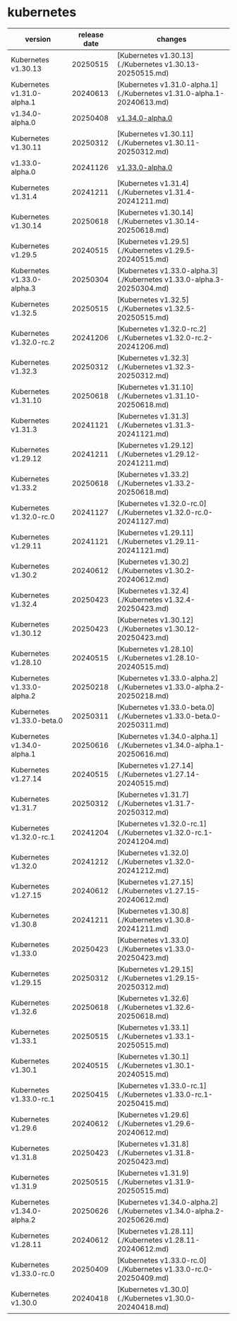 # kubernetes	


|version|release date|changes|
|---|---|---|
|Kubernetes v1.30.13|20250515|[Kubernetes v1.30.13](./Kubernetes v1.30.13-20250515.md)|
|Kubernetes v1.31.0-alpha.1|20240613|[Kubernetes v1.31.0-alpha.1](./Kubernetes v1.31.0-alpha.1-20240613.md)|
|v1.34.0-alpha.0|20250408|[v1.34.0-alpha.0](./v1.34.0-alpha.0-20250408.md)|
|Kubernetes v1.30.11|20250312|[Kubernetes v1.30.11](./Kubernetes v1.30.11-20250312.md)|
|v1.33.0-alpha.0|20241126|[v1.33.0-alpha.0](./v1.33.0-alpha.0-20241126.md)|
|Kubernetes v1.31.4|20241211|[Kubernetes v1.31.4](./Kubernetes v1.31.4-20241211.md)|
|Kubernetes v1.30.14|20250618|[Kubernetes v1.30.14](./Kubernetes v1.30.14-20250618.md)|
|Kubernetes v1.29.5|20240515|[Kubernetes v1.29.5](./Kubernetes v1.29.5-20240515.md)|
|Kubernetes v1.33.0-alpha.3|20250304|[Kubernetes v1.33.0-alpha.3](./Kubernetes v1.33.0-alpha.3-20250304.md)|
|Kubernetes v1.32.5|20250515|[Kubernetes v1.32.5](./Kubernetes v1.32.5-20250515.md)|
|Kubernetes v1.32.0-rc.2|20241206|[Kubernetes v1.32.0-rc.2](./Kubernetes v1.32.0-rc.2-20241206.md)|
|Kubernetes v1.32.3|20250312|[Kubernetes v1.32.3](./Kubernetes v1.32.3-20250312.md)|
|Kubernetes v1.31.10|20250618|[Kubernetes v1.31.10](./Kubernetes v1.31.10-20250618.md)|
|Kubernetes v1.31.3|20241121|[Kubernetes v1.31.3](./Kubernetes v1.31.3-20241121.md)|
|Kubernetes v1.29.12|20241211|[Kubernetes v1.29.12](./Kubernetes v1.29.12-20241211.md)|
|Kubernetes v1.33.2|20250618|[Kubernetes v1.33.2](./Kubernetes v1.33.2-20250618.md)|
|Kubernetes v1.32.0-rc.0|20241127|[Kubernetes v1.32.0-rc.0](./Kubernetes v1.32.0-rc.0-20241127.md)|
|Kubernetes v1.29.11|20241121|[Kubernetes v1.29.11](./Kubernetes v1.29.11-20241121.md)|
|Kubernetes v1.30.2|20240612|[Kubernetes v1.30.2](./Kubernetes v1.30.2-20240612.md)|
|Kubernetes v1.32.4|20250423|[Kubernetes v1.32.4](./Kubernetes v1.32.4-20250423.md)|
|Kubernetes v1.30.12|20250423|[Kubernetes v1.30.12](./Kubernetes v1.30.12-20250423.md)|
|Kubernetes v1.28.10|20240515|[Kubernetes v1.28.10](./Kubernetes v1.28.10-20240515.md)|
|Kubernetes v1.33.0-alpha.2|20250218|[Kubernetes v1.33.0-alpha.2](./Kubernetes v1.33.0-alpha.2-20250218.md)|
|Kubernetes v1.33.0-beta.0|20250311|[Kubernetes v1.33.0-beta.0](./Kubernetes v1.33.0-beta.0-20250311.md)|
|Kubernetes v1.34.0-alpha.1|20250616|[Kubernetes v1.34.0-alpha.1](./Kubernetes v1.34.0-alpha.1-20250616.md)|
|Kubernetes v1.27.14|20240515|[Kubernetes v1.27.14](./Kubernetes v1.27.14-20240515.md)|
|Kubernetes v1.31.7|20250312|[Kubernetes v1.31.7](./Kubernetes v1.31.7-20250312.md)|
|Kubernetes v1.32.0-rc.1|20241204|[Kubernetes v1.32.0-rc.1](./Kubernetes v1.32.0-rc.1-20241204.md)|
|Kubernetes v1.32.0|20241212|[Kubernetes v1.32.0](./Kubernetes v1.32.0-20241212.md)|
|Kubernetes v1.27.15|20240612|[Kubernetes v1.27.15](./Kubernetes v1.27.15-20240612.md)|
|Kubernetes v1.30.8|20241211|[Kubernetes v1.30.8](./Kubernetes v1.30.8-20241211.md)|
|Kubernetes v1.33.0|20250423|[Kubernetes v1.33.0](./Kubernetes v1.33.0-20250423.md)|
|Kubernetes v1.29.15|20250312|[Kubernetes v1.29.15](./Kubernetes v1.29.15-20250312.md)|
|Kubernetes v1.32.6|20250618|[Kubernetes v1.32.6](./Kubernetes v1.32.6-20250618.md)|
|Kubernetes v1.33.1|20250515|[Kubernetes v1.33.1](./Kubernetes v1.33.1-20250515.md)|
|Kubernetes v1.30.1|20240515|[Kubernetes v1.30.1](./Kubernetes v1.30.1-20240515.md)|
|Kubernetes v1.33.0-rc.1|20250415|[Kubernetes v1.33.0-rc.1](./Kubernetes v1.33.0-rc.1-20250415.md)|
|Kubernetes v1.29.6|20240612|[Kubernetes v1.29.6](./Kubernetes v1.29.6-20240612.md)|
|Kubernetes v1.31.8|20250423|[Kubernetes v1.31.8](./Kubernetes v1.31.8-20250423.md)|
|Kubernetes v1.31.9|20250515|[Kubernetes v1.31.9](./Kubernetes v1.31.9-20250515.md)|
|Kubernetes v1.34.0-alpha.2|20250626|[Kubernetes v1.34.0-alpha.2](./Kubernetes v1.34.0-alpha.2-20250626.md)|
|Kubernetes v1.28.11|20240612|[Kubernetes v1.28.11](./Kubernetes v1.28.11-20240612.md)|
|Kubernetes v1.33.0-rc.0|20250409|[Kubernetes v1.33.0-rc.0](./Kubernetes v1.33.0-rc.0-20250409.md)|
|Kubernetes v1.30.0|20240418|[Kubernetes v1.30.0](./Kubernetes v1.30.0-20240418.md)|

